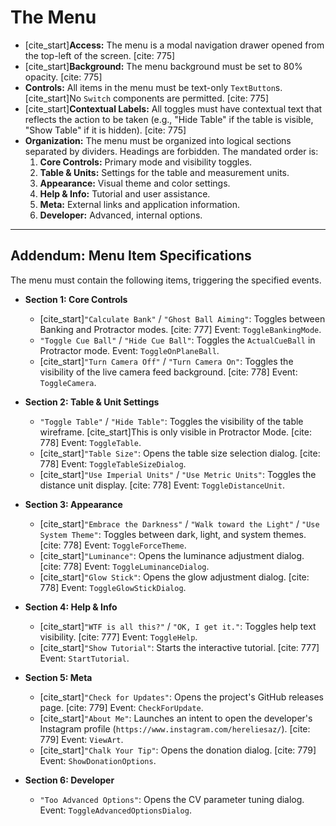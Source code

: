 # The Menu

* [cite_start]**Access:** The menu is a modal navigation drawer opened from the top-left of the screen. [cite: 775]
* [cite_start]**Background:** The menu background must be set to 80% opacity. [cite: 775]
* **Controls:** All items in the menu must be text-only `TextButton`s. [cite_start]No `Switch` components are permitted. [cite: 775]
* [cite_start]**Contextual Labels:** All toggles must have contextual text that reflects the action to be taken (e.g., "Hide Table" if the table is visible, "Show Table" if it is hidden). [cite: 775]
* **Organization:** The menu must be organized into logical sections separated by dividers. Headings are forbidden. The mandated order is:
  1.  **Core Controls:** Primary mode and visibility toggles.
  2.  **Table & Units:** Settings for the table and measurement units.
  3.  **Appearance:** Visual theme and color settings.
  4.  **Help & Info:** Tutorial and user assistance.
  5.  **Meta:** External links and application information.
  6.  **Developer:** Advanced, internal options.

***
## Addendum: Menu Item Specifications

The menu must contain the following items, triggering the specified events.

* **Section 1: Core Controls**
  * [cite_start]`"Calculate Bank"` / `"Ghost Ball Aiming"`: Toggles between Banking and Protractor modes. [cite: 777] Event: `ToggleBankingMode`.
  * `"Toggle Cue Ball"` / `"Hide Cue Ball"`: Toggles the `ActualCueBall` in Protractor mode. Event: `ToggleOnPlaneBall`.
  * [cite_start]`"Turn Camera Off"` / `"Turn Camera On"`: Toggles the visibility of the live camera feed background. [cite: 778] Event: `ToggleCamera`.

* **Section 2: Table & Unit Settings**
  * `"Toggle Table"` / `"Hide Table"`: Toggles the visibility of the table wireframe. [cite_start]This is only visible in Protractor Mode. [cite: 778] Event: `ToggleTable`.
  * [cite_start]`"Table Size"`: Opens the table size selection dialog. [cite: 778] Event: `ToggleTableSizeDialog`.
  * [cite_start]`"Use Imperial Units"` / `"Use Metric Units"`: Toggles the distance unit display. [cite: 778] Event: `ToggleDistanceUnit`.

* **Section 3: Appearance**
  * [cite_start]`"Embrace the Darkness"` / `"Walk toward the Light"` / `"Use System Theme"`: Toggles between dark, light, and system themes. [cite: 778] Event: `ToggleForceTheme`.
  * [cite_start]`"Luminance"`: Opens the luminance adjustment dialog. [cite: 778] Event: `ToggleLuminanceDialog`.
  * [cite_start]`"Glow Stick"`: Opens the glow adjustment dialog. [cite: 778] Event: `ToggleGlowStickDialog`.

* **Section 4: Help & Info**
  * [cite_start]`"WTF is all this?"` / `"OK, I get it."`: Toggles help text visibility. [cite: 777] Event: `ToggleHelp`.
  * [cite_start]`"Show Tutorial"`: Starts the interactive tutorial. [cite: 777] Event: `StartTutorial`.

* **Section 5: Meta**
  * [cite_start]`"Check for Updates"`: Opens the project's GitHub releases page. [cite: 779] Event: `CheckForUpdate`.
  * [cite_start]`"About Me"`: Launches an intent to open the developer's Instagram profile (`https://www.instagram.com/hereliesaz/`). [cite: 779] Event: `ViewArt`.
  * [cite_start]`"Chalk Your Tip"`: Opens the donation dialog. [cite: 779] Event: `ShowDonationOptions`.

* **Section 6: Developer**
  * `"Too Advanced Options"`: Opens the CV parameter tuning dialog. Event: `ToggleAdvancedOptionsDialog`.